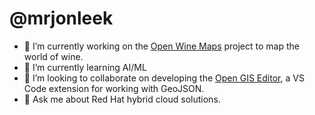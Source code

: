 # @mrjonleek

- 🔭 I’m currently working on the [Open Wine Maps](https://github.com/OpenWineProject/openwinemaps) project to map the world of wine. 
- 🌱 I’m currently learning AI/ML
- 👯 I’m looking to collaborate on developing the [Open GIS Editor](), a VS Code extension for working with GeoJSON.
- 💬 Ask me about Red Hat hybrid cloud solutions.
